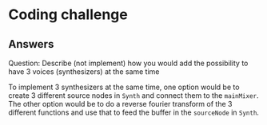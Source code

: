 # Coding challenge

## Answers

Question: Describe (not implement) how you would add the possibility to have 3 voices (synthesizers) at the same time

To implement 3 synthesizers at the same time, one option would be to create 3 different source nodes in `Synth` and connect them to the  `mainMixer`. The other option would be to do a reverse fourier transform of the 3 different functions and use that to feed the buffer in the `sourceNode` in `Synth`.
